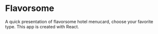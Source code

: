 # Flavorsome
A quick presentation of flavorsome hotel menucard, choose your favorite type.
This app is created with React.
